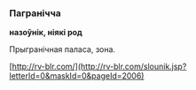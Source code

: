 ### Пагранічча
**назоўнік, ніякі род**

Прыгранічная паласа, зона.

<a rel="author">[http://rv-blr.com/](http://rv-blr.com/slounik.jsp?letterId=0&maskId=0&pageId=2006)</a>
